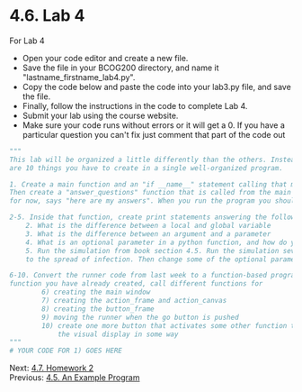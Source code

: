 # 4.6. Lab 4

For Lab 4
- Open your code editor and create a new file. 
- Save the file in your BCOG200 directory, and name it "lastname_firstname_lab4.py". 
- Copy the code below and paste the code into your lab3.py file, and save the file.
- Finally, follow the instructions in the code to complete Lab 4.
- Submit your lab using the course website.
- Make sure your code runs without errors or it will get a 0. If you have a particular question you can't fix
    just comment that part of the code out


```python
"""
This lab will be organized a little differently than the others. Instead of having 10 separate questions, there
are 10 things you have to create in a single well-organized program.

1. Create a main function and an "if __name__" statement calling that main function as described in the reading.
Then create a "answer_questions" function that is called from the main functions, and put a print statement in it that,
for now, says "here are my answers". When you run the program you should see that text.

2-5. Inside that function, create print statements answering the following questions:
    2. What is the difference between a local and global variable
    3. What is the difference between an argument and a parameter
    4. What is an optional parameter in a python function, and how do you define one in a function definition?
    5. Run the simulation from book section 4.5. Run the simulation several times, at least 5. Describe what happens 
    to the spread of infection. Then change some of the optional parameters and describe how that changes the result.

6-10. Convert the runner code from last week to a function-based program, within the same code below. In the main 
function you have already created, call different functions for
        6) creating the main window
        7) creating the action_frame and action_canvas
        8) creating the button_frame
        9) moving the runner when the go button is pushed
        10) create one more button that activates some other function that you create and implement, that changes
            the visual display in some way
"""
# YOUR CODE FOR 1) GOES HERE
```

Next: [4.7. Homework 2](4.7.%20Homework%202.md)<br>
Previous: [4.5. An Example Program](4.5.%20An%20Example%20Program.md)